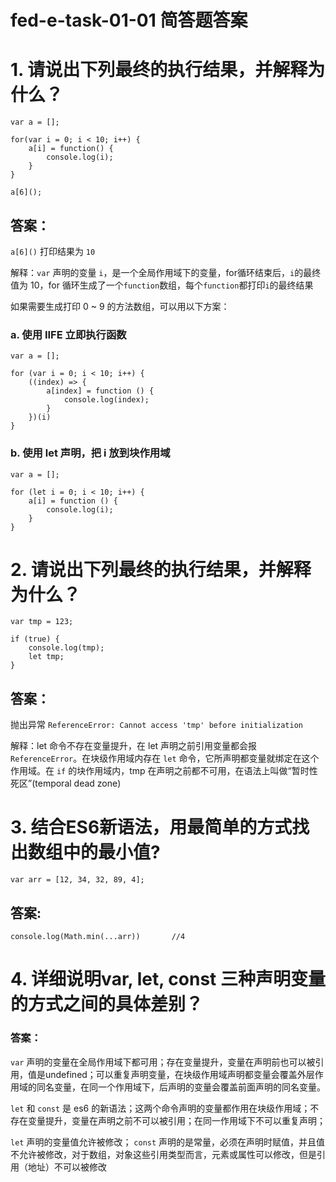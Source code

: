 # fed-e-task-01-01 简答题答案

# 1. 请说出下列最终的执行结果，并解释为什么？

```
var a = [];

for(var i = 0; i < 10; i++) {
    a[i] = function() {
        console.log(i);
    }
}

a[6]();
```

## 答案：

`a[6]()` 打印结果为 `10`

解释：`var` 声明的变量 `i`，是一个全局作用域下的变量，for循环结束后，`i`的最终值为 10，for 循环生成了一个`function`数组，每个`function`都打印`i`的最终结果

如果需要生成打印 0 ~ 9 的方法数组，可以用以下方案：

### a. 使用 IIFE 立即执行函数

```
var a = [];

for (var i = 0; i < 10; i++) {
    ((index) => {
        a[index] = function () {
            console.log(index);
        }
    })(i)
}
```

### b. 使用 let 声明，把 i 放到块作用域

```
var a = [];

for (let i = 0; i < 10; i++) {
    a[i] = function () {
        console.log(i);
    }
}
```

# 2. 请说出下列最终的执行结果，并解释为什么？

```
var tmp = 123;

if (true) {
    console.log(tmp);
    let tmp;
}
```

## 答案：

抛出异常 `ReferenceError: Cannot access 'tmp' before initialization`

解释：let 命令不存在变量提升，在 let 声明之前引用变量都会报 `ReferenceError`。在块级作用域内存在 `let` 命令，它所声明都变量就绑定在这个作用域。在 `if` 的块作用域内，tmp 在声明之前都不可用，在语法上叫做“暂时性死区”(temporal dead zone)

# 3. 结合ES6新语法，用最简单的方式找出数组中的最小值?

```
var arr = [12, 34, 32, 89, 4];
```

## 答案:

```
console.log(Math.min(...arr))       //4
```

# 4. 详细说明var, let, const 三种声明变量的方式之间的具体差别？

### 答案：

`var` 声明的变量在全局作用域下都可用；存在变量提升，变量在声明前也可以被引用，值是undefined；可以重复声明变量，在块级作用域声明都变量会覆盖外层作用域的同名变量，在同一个作用域下，后声明的变量会覆盖前面声明的同名变量。

`let` 和 `const` 是 es6 的新语法；这两个命令声明的变量都作用在块级作用域；不存在变量提升，变量在声明之前不可以被引用；在同一作用域下不可以重复声明；

`let` 声明的变量值允许被修改； `const` 声明的是常量，必须在声明时赋值，并且值不允许被修改，对于数组，对象这些引用类型而言，元素或属性可以修改，但是引用（地址）不可以被修改